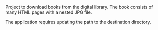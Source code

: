 Project to download books from the digital library. The book consists of many HTML pages with a nested JPG file.

The application requires updating the path to the destination directory.